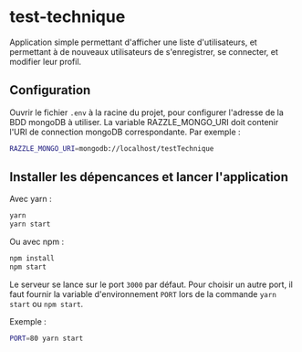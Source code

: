 # test-technique

Application simple permettant d'afficher une liste d'utilisateurs, et permettant à de nouveaux utilisateurs de s'enregistrer, se connecter, et modifier leur profil.

## Configuration

Ouvrir le fichier `.env` à la racine du projet, pour configurer l'adresse de la BDD mongoDB à utiliser.
La variable RAZZLE_MONGO_URI doit contenir l'URI de connection mongoDB correspondante.
Par exemple :

```bash
RAZZLE_MONGO_URI=mongodb://localhost/testTechnique
```

## Installer les dépencances et lancer l'application

Avec yarn :
```bash
yarn
yarn start
```

Ou avec npm :
```bash
npm install
npm start
```

Le serveur se lance sur le port `3000` par défaut. Pour choisir un autre port, il faut fournir la variable d'environnement `PORT` lors de la commande `yarn start` ou `npm start`.

Exemple :
```bash
PORT=80 yarn start
```
